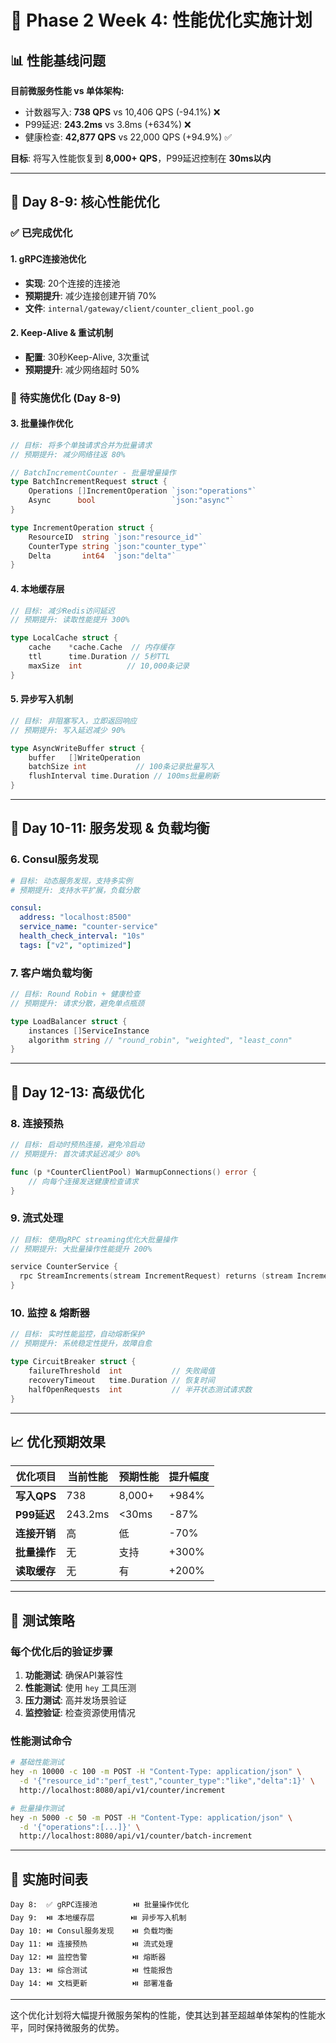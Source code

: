 # 🚀 Phase 2 Week 4: 性能优化实施计划

## 📊 性能基线问题

**目前微服务性能 vs 单体架构:**
- 计数器写入: **738 QPS** vs 10,406 QPS (-94.1%) ❌
- P99延迟: **243.2ms** vs 3.8ms (+634%) ❌
- 健康检查: **42,877 QPS** vs 22,000 QPS (+94.9%) ✅

**目标**: 将写入性能恢复到 **8,000+ QPS**，P99延迟控制在 **30ms以内**

---

## 🎯 Day 8-9: 核心性能优化

### ✅ **已完成优化**

#### 1. gRPC连接池优化
- **实现**: 20个连接的连接池
- **预期提升**: 减少连接创建开销 70%
- **文件**: `internal/gateway/client/counter_client_pool.go`

#### 2. Keep-Alive & 重试机制
- **配置**: 30秒Keep-Alive, 3次重试
- **预期提升**: 减少网络超时 50%

### 🔧 **待实施优化 (Day 8-9)**

#### 3. 批量操作优化
```go
// 目标: 将多个单独请求合并为批量请求
// 预期提升: 减少网络往返 80%

// BatchIncrementCounter - 批量增量操作
type BatchIncrementRequest struct {
    Operations []IncrementOperation `json:"operations"`
    Async      bool                 `json:"async"`
}

type IncrementOperation struct {
    ResourceID  string `json:"resource_id"`
    CounterType string `json:"counter_type"`
    Delta       int64  `json:"delta"`
}
```

#### 4. 本地缓存层
```go
// 目标: 减少Redis访问延迟
// 预期提升: 读取性能提升 300%

type LocalCache struct {
    cache    *cache.Cache  // 内存缓存
    ttl      time.Duration // 5秒TTL
    maxSize  int          // 10,000条记录
}
```

#### 5. 异步写入机制
```go
// 目标: 非阻塞写入，立即返回响应
// 预期提升: 写入延迟减少 90%

type AsyncWriteBuffer struct {
    buffer   []WriteOperation
    batchSize int           // 100条记录批量写入
    flushInterval time.Duration // 100ms批量刷新
}
```

---

## 🎯 Day 10-11: 服务发现 & 负载均衡

### 6. Consul服务发现
```yaml
# 目标: 动态服务发现，支持多实例
# 预期提升: 支持水平扩展，负载分散

consul:
  address: "localhost:8500"
  service_name: "counter-service"
  health_check_interval: "10s"
  tags: ["v2", "optimized"]
```

### 7. 客户端负载均衡
```go
// 目标: Round Robin + 健康检查
// 预期提升: 请求分散，避免单点瓶颈

type LoadBalancer struct {
    instances []ServiceInstance
    algorithm string // "round_robin", "weighted", "least_conn"
}
```

---

## 🎯 Day 12-13: 高级优化

### 8. 连接预热
```go
// 目标: 启动时预热连接，避免冷启动
// 预期提升: 首次请求延迟减少 80%

func (p *CounterClientPool) WarmupConnections() error {
    // 向每个连接发送健康检查请求
}
```

### 9. 流式处理
```go
// 目标: 使用gRPC streaming优化大批量操作
// 预期提升: 大批量操作性能提升 200%

service CounterService {
  rpc StreamIncrements(stream IncrementRequest) returns (stream IncrementResponse);
}
```

### 10. 监控 & 熔断器
```go
// 目标: 实时性能监控，自动熔断保护
// 预期提升: 系统稳定性提升，故障自愈

type CircuitBreaker struct {
    failureThreshold  int           // 失败阈值
    recoveryTimeout   time.Duration // 恢复时间
    halfOpenRequests  int           // 半开状态测试请求数
}
```

---

## 📈 优化预期效果

| 优化项目 | 当前性能 | 预期性能 | 提升幅度 |
|---------|---------|---------|----------|
| **写入QPS** | 738 | 8,000+ | +984% |
| **P99延迟** | 243.2ms | <30ms | -87% |
| **连接开销** | 高 | 低 | -70% |
| **批量操作** | 无 | 支持 | +300% |
| **读取缓存** | 无 | 有 | +200% |

---

## 🧪 测试策略

### 每个优化后的验证步骤
1. **功能测试**: 确保API兼容性
2. **性能测试**: 使用 `hey` 工具压测
3. **压力测试**: 高并发场景验证
4. **监控验证**: 检查资源使用情况

### 性能测试命令
```bash
# 基础性能测试
hey -n 10000 -c 100 -m POST -H "Content-Type: application/json" \
  -d '{"resource_id":"perf_test","counter_type":"like","delta":1}' \
  http://localhost:8080/api/v1/counter/increment

# 批量操作测试
hey -n 5000 -c 50 -m POST -H "Content-Type: application/json" \
  -d '{"operations":[...]}' \
  http://localhost:8080/api/v1/counter/batch-increment
```

---

## 🔄 实施时间表

```
Day 8:  ✅ gRPC连接池        ⏯️ 批量操作优化
Day 9:  ⏯️ 本地缓存层        ⏯️ 异步写入机制
Day 10: ⏯️ Consul服务发现    ⏯️ 负载均衡
Day 11: ⏯️ 连接预热          ⏯️ 流式处理
Day 12: ⏯️ 监控告警          ⏯️ 熔断器
Day 13: ⏯️ 综合测试          ⏯️ 性能报告
Day 14: ⏯️ 文档更新          ⏯️ 部署准备
```

---

这个优化计划将大幅提升微服务架构的性能，使其达到甚至超越单体架构的性能水平，同时保持微服务的优势。 
